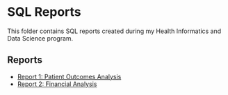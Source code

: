 # SQL Reports

This folder contains SQL reports created during my Health Informatics and Data Science program.

## Reports

- [Report 1: Patient Outcomes Analysis](https://natalierellis.github.io/HIDS-Portfolio/SQL_Synthea_Reports/Deidentified_patient_registry.html)
- [Report 2: Financial Analysis](https://natalierellis.github.io/HIDS-Portfolio/SQL_Synthea_Reports/report2.html)

